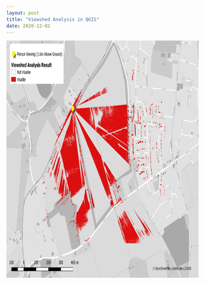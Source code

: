 ```yaml
---
layout: post
title: "Viewshed Analysis in QGIS"
date: 2020-12-02
---
```


<img src="/viewshed_qgis.png" alt="QGIS Viewshed" style="width:877;height:620px;">

